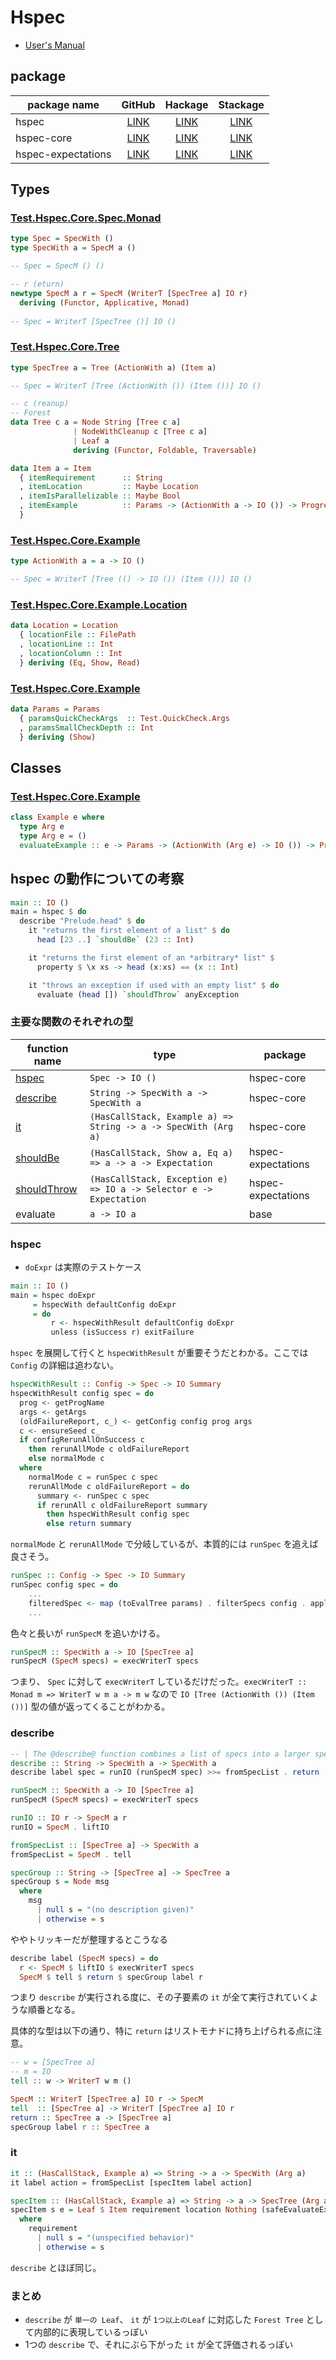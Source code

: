 # Hspec

- [User's Manual](http://hspec.github.io/)

## package

package name | GitHub | Hackage | Stackage
-------------|:------:|:-------:|:--------:
hspec | [LINK](https://github.com/hspec/hspec) | [LINK](https://hackage.haskell.org/package/hspec-2.4.7) | [LINK](https://www.stackage.org/package/hspec)
hspec-core | [LINK](https://github.com/hspec/hspec/tree/master/hspec-core) | [LINK](https://hackage.haskell.org/package/hspec-core-2.4.7) | [LINK](https://www.stackage.org/package/hspec-core)
hspec-expectations | [LINK](https://github.com/hspec/hspec-expectations) | [LINK](http://hackage.haskell.org/package/hspec-expectations) | [LINK](https://www.stackage.org/package/hspec-expectations)

## Types

### [Test.Hspec.Core.Spec.Monad](https://github.com/hspec/hspec/blob/master/hspec-core/src/Test/Hspec/Core/Spec/Monad.hs)

```haskell
type Spec = SpecWith ()
type SpecWith a = SpecM a ()

-- Spec = SpecM () ()

-- r (eturn)
newtype SpecM a r = SpecM (WriterT [SpecTree a] IO r)
  deriving (Functor, Applicative, Monad)
  
-- Spec = WriterT [SpecTree ()] IO ()
```

### [Test.Hspec.Core.Tree](https://github.com/hspec/hspec/blob/master/hspec-core/src/Test/Hspec/Core/Tree.hs)

```haskell
type SpecTree a = Tree (ActionWith a) (Item a)

-- Spec = WriterT [Tree (ActionWith ()) (Item ())] IO ()
```

```haskell
-- c (reanup)
-- Forest
data Tree c a = Node String [Tree c a]
              | NodeWithCleanup c [Tree c a]
              | Leaf a
              deriving (Functor, Foldable, Traversable)
```

```haskell
data Item a = Item
  { itemRequirement      :: String
  , itemLocation         :: Maybe Location
  , itemIsParallelizable :: Maybe Bool
  , itemExample          :: Params -> (ActionWith a -> IO ()) -> ProgressCallback -> IO Result
  }
```

### [Test.Hspec.Core.Example](https://github.com/hspec/hspec/blob/master/hspec-core/src/Test/Hspec/Core/Example.hs)

```haskell
type ActionWith a = a -> IO ()

-- Spec = WriterT [Tree (() -> IO ()) (Item ())] IO ()
```

### [Test.Hspec.Core.Example.Location](https://github.com/hspec/hspec/blob/master/hspec-core/src/Test/Hspec/Core/Example/Location.hs)

```haskell
data Location = Location
  { locationFile :: FilePath
  , locationLine :: Int
  , locationColumn :: Int
  } deriving (Eq, Show, Read)
```

### [Test.Hspec.Core.Example](https://github.com/hspec/hspec/blob/master/hspec-core/src/Test/Hspec/Core/Example.hs)

```haskell
data Params = Params
  { paramsQuickCheckArgs  :: Test.QuickCheck.Args
  , paramsSmallCheckDepth :: Int
  } deriving (Show)
```

## Classes

### [Test.Hspec.Core.Example](https://github.com/hspec/hspec/blob/master/hspec-core/src/Test/Hspec/Core/Example.hs)

```haskell
class Example e where
  type Arg e
  type Arg e = ()
  evaluateExample :: e -> Params -> (ActionWith (Arg e) -> IO ()) -> ProgressCallback -> IO Result
```

## hspec の動作についての考察

```haskell
main :: IO ()
main = hspec $ do
  describe "Prelude.head" $ do
    it "returns the first element of a list" $ do
      head [23 ..] `shouldBe` (23 :: Int)

    it "returns the first element of an *arbitrary* list" $
      property $ \x xs -> head (x:xs) == (x :: Int)

    it "throws an exception if used with an empty list" $ do
      evaluate (head []) `shouldThrow` anyException
```

### 主要な関数のそれぞれの型

function name | type | package
--------------|------|----------
[hspec](https://github.com/hspec/hspec/blob/master/hspec-core/src/Test/Hspec/Core/Runner.hs#L86) | `Spec -> IO ()` | hspec-core
[describe](https://github.com/hspec/hspec/blob/master/hspec-core/src/Test/Hspec/Core/Spec.hs#L47) | `String -> SpecWith a -> SpecWith a` | hspec-core
[it](https://github.com/hspec/hspec/blob/master/hspec-core/src/Test/Hspec/Core/Spec.hs#L66) | `(HasCallStack, Example a) => String -> a -> SpecWith (Arg a)` | hspec-core
[shouldBe](https://github.com/hspec/hspec-expectations/blob/master/src/Test/Hspec/Expectations.hs#L87) | `(HasCallStack, Show a, Eq a) => a -> a -> Expectation` | hspec-expectations
[shouldThrow](https://github.com/hspec/hspec-expectations/blob/master/src/Test/Hspec/Expectations.hs#L161) | `(HasCallStack, Exception e) => IO a -> Selector e -> Expectation` |hspec-expectations
evaluate | `a -> IO a` | base

### hspec

- `doExpr` は実際のテストケース

```haskell
main :: IO ()
main = hspec doExpr
     = hspecWith defaultConfig doExpr
     = do
         r <- hspecWithResult defaultConfig doExpr
         unless (isSuccess r) exitFailure
```

`hspec` を展開して行くと `hspecWithResult` が重要そうだとわかる。ここでは `Config` の詳細は追わない。

```haskell
hspecWithResult :: Config -> Spec -> IO Summary
hspecWithResult config spec = do
  prog <- getProgName
  args <- getArgs
  (oldFailureReport, c_) <- getConfig config prog args
  c <- ensureSeed c_
  if configRerunAllOnSuccess c
    then rerunAllMode c oldFailureReport
    else normalMode c
  where
    normalMode c = runSpec c spec
    rerunAllMode c oldFailureReport = do
      summary <- runSpec c spec
      if rerunAll c oldFailureReport summary
        then hspecWithResult config spec
        else return summary
```

`normalMode` と `rerunAllMode` で分岐しているが、本質的には `runSpec` を追えば良さそう。

```haskell
runSpec :: Config -> Spec -> IO Summary
runSpec config spec = do
    ...
    filteredSpec <- map (toEvalTree params) . filterSpecs config . applyDryRun config <$> runSpecM spec
    ...
```

色々と長いが `runSpecM` を追いかける。

```haskell
runSpecM :: SpecWith a -> IO [SpecTree a]
runSpecM (SpecM specs) = execWriterT specs
```

つまり、 `Spec` に対して `execWriterT` しているだけだった。`execWriterT :: Monad m => WriterT w m a -> m w` なので `IO [Tree (ActionWith ()) (Item ())]` 型の値が返ってくることがわかる。

### describe

```haskell
-- | The @describe@ function combines a list of specs into a larger spec.
describe :: String -> SpecWith a -> SpecWith a
describe label spec = runIO (runSpecM spec) >>= fromSpecList . return . specGroup label

runSpecM :: SpecWith a -> IO [SpecTree a]
runSpecM (SpecM specs) = execWriterT specs

runIO :: IO r -> SpecM a r
runIO = SpecM . liftIO

fromSpecList :: [SpecTree a] -> SpecWith a
fromSpecList = SpecM . tell

specGroup :: String -> [SpecTree a] -> SpecTree a
specGroup s = Node msg
  where
    msg
      | null s = "(no description given)"
      | otherwise = s
```

ややトリッキーだが整理するとこうなる

```haskell
describe label (SpecM specs) = do
  r <- SpecM $ liftIO $ execWriterT specs
  SpecM $ tell $ return $ specGroup label r
```

つまり `describe` が実行される度に、その子要素の `it` が全て実行されていくような順番となる。

具体的な型は以下の通り、特に `return` はリストモナドに持ち上げられる点に注意。

```haskell
-- w = [SpecTree a]
-- m = IO
tell :: w -> WriterT w m ()

SpecM :: WriterT [SpecTree a] IO r -> SpecM
tell  :: [SpecTree a] -> WriterT [SpecTree a] IO r
return :: SpecTree a -> [SpecTree a]
specGroup label r :: SpecTree a
```

### it

```haskell
it :: (HasCallStack, Example a) => String -> a -> SpecWith (Arg a)
it label action = fromSpecList [specItem label action]

specItem :: (HasCallStack, Example a) => String -> a -> SpecTree (Arg a)
specItem s e = Leaf $ Item requirement location Nothing (safeEvaluateExample e)
  where
    requirement
      | null s = "(unspecified behavior)"
      | otherwise = s
```

`describe` とほぼ同じ。

### まとめ

- `describe` が `単一の Leaf`、 `it` が `1つ以上のLeaf` に対応した `Forest Tree` として内部的に表現しているっぽい
- 1つの `describe` で、それにぶら下がった `it` が全て評価されるっぽい
















